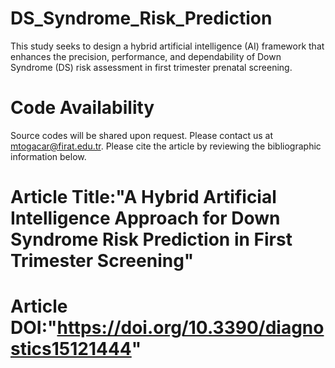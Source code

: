 # DS_Syndrome_Risk_Prediction
This study seeks to design a hybrid artificial intelligence (AI) framework that enhances the precision, performance, and dependability of Down Syndrome (DS) risk assessment in first trimester prenatal screening.
# Code Availability
Source codes will be shared upon request. Please contact us at mtogacar@firat.edu.tr. Please cite the article by reviewing the bibliographic information below.


# Article Title:"A Hybrid Artificial Intelligence Approach for Down Syndrome Risk Prediction in First Trimester Screening"
# Article DOI:"https://doi.org/10.3390/diagnostics15121444"
